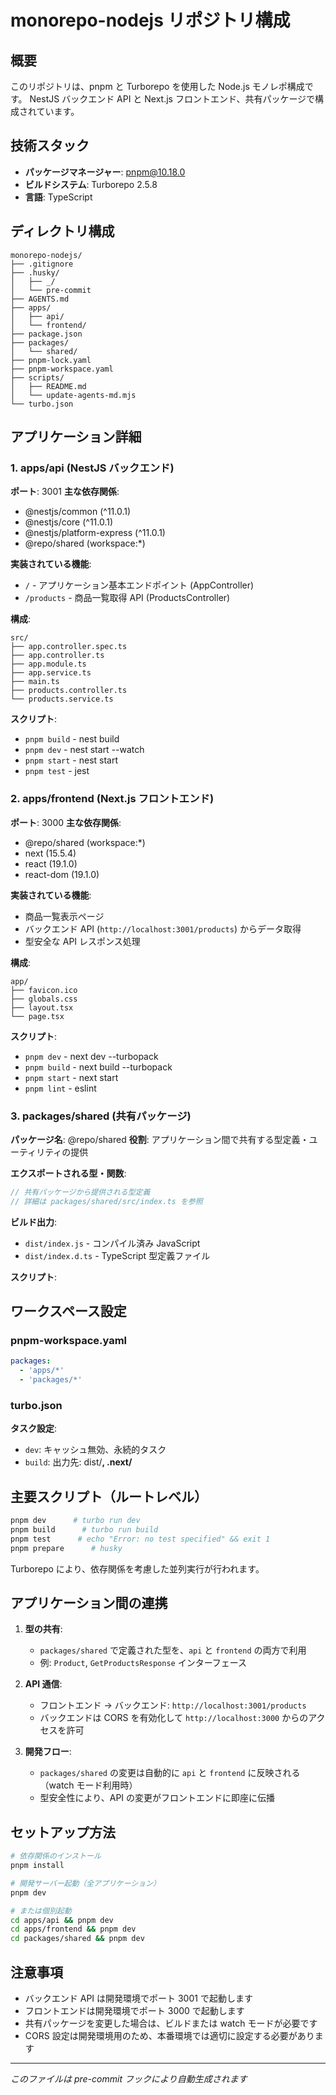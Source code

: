 # monorepo-nodejs リポジトリ構成

## 概要

このリポジトリは、pnpm と Turborepo を使用した Node.js モノレポ構成です。
NestJS バックエンド API と Next.js フロントエンド、共有パッケージで構成されています。

## 技術スタック

- **パッケージマネージャー**: pnpm@10.18.0
- **ビルドシステム**: Turborepo 2.5.8
- **言語**: TypeScript

## ディレクトリ構成

```
monorepo-nodejs/
├── .gitignore
├── .husky/
│   ├── _/
│   └── pre-commit
├── AGENTS.md
├── apps/
│   ├── api/
│   └── frontend/
├── package.json
├── packages/
│   └── shared/
├── pnpm-lock.yaml
├── pnpm-workspace.yaml
├── scripts/
│   ├── README.md
│   └── update-agents-md.mjs
└── turbo.json
```

## アプリケーション詳細

### 1. apps/api (NestJS バックエンド)

**ポート**: 3001
**主な依存関係**:

- @nestjs/common (^11.0.1)
- @nestjs/core (^11.0.1)
- @nestjs/platform-express (^11.0.1)
- @repo/shared (workspace:*)

**実装されている機能**:

- `/` - アプリケーション基本エンドポイント (AppController)
- `/products` - 商品一覧取得 API (ProductsController)

**構成**:

```
src/
├── app.controller.spec.ts
├── app.controller.ts
├── app.module.ts
├── app.service.ts
├── main.ts
├── products.controller.ts
└── products.service.ts
```

**スクリプト**:

- `pnpm build` - nest build
- `pnpm dev` - nest start --watch
- `pnpm start` - nest start
- `pnpm test` - jest

### 2. apps/frontend (Next.js フロントエンド)

**ポート**: 3000
**主な依存関係**:

- @repo/shared (workspace:*)
- next (15.5.4)
- react (19.1.0)
- react-dom (19.1.0)

**実装されている機能**:

- 商品一覧表示ページ
- バックエンド API (`http://localhost:3001/products`) からデータ取得
- 型安全な API レスポンス処理

**構成**:

```
app/
├── favicon.ico
├── globals.css
├── layout.tsx
└── page.tsx
```

**スクリプト**:

- `pnpm dev` - next dev --turbopack
- `pnpm build` - next build --turbopack
- `pnpm start` - next start
- `pnpm lint` - eslint

### 3. packages/shared (共有パッケージ)

**パッケージ名**: @repo/shared
**役割**: アプリケーション間で共有する型定義・ユーティリティの提供

**エクスポートされる型・関数**:

```typescript
// 共有パッケージから提供される型定義
// 詳細は packages/shared/src/index.ts を参照
```

**ビルド出力**:

- `dist/index.js` - コンパイル済み JavaScript
- `dist/index.d.ts` - TypeScript 型定義ファイル

**スクリプト**:



## ワークスペース設定

### pnpm-workspace.yaml

```yaml
packages:
  - 'apps/*'
  - 'packages/*'

```

### turbo.json

**タスク設定**:

- `dev`: キャッシュ無効、永続的タスク
- `build`: 出力先: dist/**, .next/**

## 主要スクリプト（ルートレベル）

```bash
pnpm dev      # turbo run dev
pnpm build      # turbo run build
pnpm test      # echo "Error: no test specified" && exit 1
pnpm prepare      # husky
```

Turborepo により、依存関係を考慮した並列実行が行われます。

## アプリケーション間の連携

1. **型の共有**:

   - `packages/shared` で定義された型を、`api` と `frontend` の両方で利用
   - 例: `Product`, `GetProductsResponse` インターフェース

2. **API 通信**:

   - フロントエンド → バックエンド: `http://localhost:3001/products`
   - バックエンドは CORS を有効化して `http://localhost:3000` からのアクセスを許可

3. **開発フロー**:
   - `packages/shared` の変更は自動的に `api` と `frontend` に反映される（watch モード利用時）
   - 型安全性により、API の変更がフロントエンドに即座に伝播

## セットアップ方法

```bash
# 依存関係のインストール
pnpm install

# 開発サーバー起動（全アプリケーション）
pnpm dev

# または個別起動
cd apps/api && pnpm dev
cd apps/frontend && pnpm dev
cd packages/shared && pnpm dev
```

## 注意事項

- バックエンド API は開発環境でポート 3001 で起動します
- フロントエンドは開発環境でポート 3000 で起動します
- 共有パッケージを変更した場合は、ビルドまたは watch モードが必要です
- CORS 設定は開発環境用のため、本番環境では適切に設定する必要があります

---

*このファイルは pre-commit フックにより自動生成されます*
